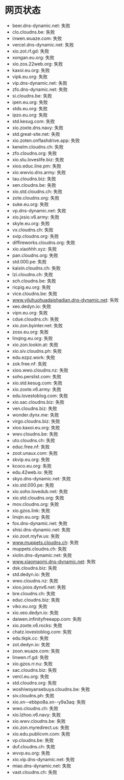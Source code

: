# 网页状态
- beer.dns-dynamic.net: 失败
- clo.cloudns.be: 失败
- inwen.wuaze.com: 失败
- vercel.dns-dynamic.net: 失败
- xio.zot.rf.gd: 失败
- xongan.eu.org: 失败
- xio.zos.22web.org: 失败
- kaxoi.eu.org: 失败
- vipk.eu.org: 失败
- vip.dns-dynamic.net: 失败
- zfo.dns-dynamic.net: 失败
- si.cloudns.be: 失败
- ipen.eu.org: 失败
- stds.eu.org: 失败
- ipzo.eu.org: 失败
- std.kesug.com: 失败
- xio.zoxte.dns.navy: 失败
- std.great-site.net: 失败
- xio.zoten.onflashdrive.app: 失败
- kenelm.cloudns.ch: 失败
- zfo.cloudns.org: 失败
- xio.stu.loveslife.biz: 失败
- xioo.educ.line.pm: 失败
- xio.wwvio.dns.army: 失败
- tau.cloudns.biz: 失败
- sen.cloudns.be: 失败
- xio.std.cloudns.ch: 失败
- zote.cloudns.org: 失败
- suke.eu.org: 失败
- vp.dns-dynamic.net: 失败
- xio.jxsio.v6.army: 失败
- skyle.eu.org: 失败
- vx.cloudns.ch: 失败
- svip.cloudns.org: 失败
- diffireworks.cloudns.org: 失败
- xio.xiaohhh.xyz: 失败
- pan.cloudns.org: 失败
- std.000.pe: 失败
- kaixin.cloudns.ch: 失败
- lzi.cloudns.ch: 失败
- sch.cloudns.be: 失败
- ricpig.eu.org: 失败
- vice.cloudns.be: 失败
- www.yiluhuohuadaishadian.dns-dynamic.net: 失败
- xeo.dedyn.io: 失败
- vipn.eu.org: 失败
- cdue.cloudns.ch: 失败
- xio.zon.byinter.net: 失败
- zosx.eu.org: 失败
- linqing.eu.org: 失败
- xio.zon.lookin.at: 失败
- xio.siv.cloudns.ph: 失败
- edu.ezpz.work: 失败
- zok.free.nf: 失败
- xioo.wwo.cloudns.nz: 失败
- soho.perslist.com: 失败
- xio.std.kesug.com: 失败
- xio.zoxte.v6.army: 失败
- edu.lovestoblog.com: 失败
- xio.sac.cloudns.biz: 失败
- ven.cloudns.biz: 失败
- wonder.dynx.me: 失败
- virgo.cloudns.biz: 失败
- xioo.kaxoi.eu.org: 失败
- wwv.cloudns.be: 失败
- uto.cloudns.ch: 失败
- educ.free.nf: 失败
- zoot.unaux.com: 失败
- skvip.eu.org: 失败
- kcoco.eu.org: 失败
- edu.42web.io: 失败
- skyo.dns-dynamic.net: 失败
- xio.std.000.pe: 失败
- xio.soho.lovedub.net: 失败
- xio.std.cloudns.org: 失败
- mov.cloudns.org: 失败
- xio.gzos.link: 失败
- linqin.eu.org: 失败
- fox.dns-dynamic.net: 失败
- shisi.dns-dynamic.net: 失败
- xio.zoot.myfw.us: 失败
- www.muppets.cloudns.ch: 失败
- muppets.cloudns.ch: 失败
- xiolin.dns-dynamic.net: 失败
- www.xiaomaomi.dns-dynamic.net: 失败
- dsk.cloudns.biz: 失败
- std.dedyn.io: 失败
- wwo.cloudns.nz: 失败
- xioo.jxios.dynv6.net: 失败
- bre.cloudns.ch: 失败
- educ.cloudns.biz: 失败
- viko.eu.org: 失败
- xio.xeo.dedyn.io: 失败
- daiwen.infinityfreeapp.com: 失败
- xio.zoxte.v6.rocks: 失败
- chatz.lovestoblog.com: 失败
- edu.tkpk.cc: 失败
- zot.dedyn.io: 失败
- zoon.wuaze.com: 失败
- linwen.rf.gd: 失败
- xio.gzos.rr.nu: 失败
- sac.cloudns.biz: 失败
- vercl.eu.org: 失败
- std.cloudns.org: 失败
- woshiwoyansebuya.cloudns.be: 失败
- siv.cloudns.ph: 失败
- xio.xn--ebbpo8a.xn--y9a3aq: 失败
- wwo.cloudns.ch: 失败
- xio.lzhoo.v6.navy: 失败
- xio.wwv.cloudns.be: 失败
- xio.zon.myredirect.us: 失败
- xio.edu.publicvm.com: 失败
- vp.cloudns.be: 失败
- duf.cloudns.ch: 失败
- wvvp.eu.org: 失败
- xio.vip.dns-dynamic.net: 失败
- miao.dns-dynamic.net: 失败
- vast.cloudns.ch: 失败
